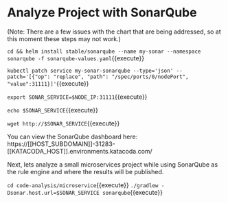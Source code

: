 # Analyze Project with SonarQube #

(Note: There are a few issues with the chart that are being addressed, so at this moment these steps may not work.)

`cd && helm install stable/sonarqube --name my-sonar --namespace sonarqube -f sonarqube-values.yaml`{{execute}}

`kubectl patch service my-sonar-sonarqube --type='json' --patch='[{"op": "replace", "path": "/spec/ports/0/nodePort", "value":31111}]'`{{execute}}

`export SONAR_SERVICE=$NODE_IP:31111`{{execute}}

`echo $SONAR_SERVICE`{{execute}}

`wget http://$SONAR_SERVICE`{{execute}}


You can view the SonarQube dashboard here:
https://[[HOST_SUBDOMAIN]]-31283-[[KATACODA_HOST]].environments.katacoda.com/

Next, lets analyze a small microservices project while using SonarQube as the rule engine and where the results will be published.

`cd code-analysis/microservice`{{execute}}
`./gradlew -Dsonar.host.url=$SONAR_SERVICE sonarqube`{{execute}}

